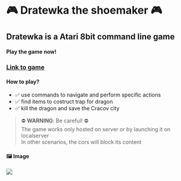 # **🎮 Dratewka the shoemaker 🎮**
## **Dratewka is a Atari 8bit command line game**  
#### Play the game now!
### [Link to game](http://dratewka.dnabaglo.ct8.pl)

#### **How to play?**
- ✅ use commands to navigate and perform specific actions
- ✅ find items to costruct trap for dragon
- ✅ kill the dragon and save the Cracov city
> ⛔ **WARNING**: Be careful! ⛔\
The game works only hosted on server or by launching it on localserver\
In other scenarios, the cors will block its content
>


#### **🖼️ Image**
![](https://www.mobygames.com/images/shots/s/698114-dratewka-the-shoemaker-atari-8-bit-screenshot-title-screen.jpg)
